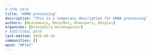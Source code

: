```yaml
---
# GPML DATA
title: "mRNA processing"
description: "This is a temporary description for mRNA processing"
authors: [Nsalomonis, MaintBot, Khanspers, Ddigles]
organisms: [Drosophila melanogaster]
# ADDITIONAL DATA
last-edited: 2019-08-16
communities: []
wpid: "WP142"
---
```

